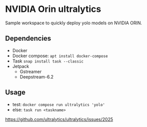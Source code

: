 # NVIDIA Orin ultralytics

Sample workspace to quickly deploy yolo models on NVIDIA ORIN.

## Dependencies

- Docker
- Docker compose: `apt install docker-compose`
- Task `snap install task --classic`
- Jetpack 
    - Gstreamer
    - Deepstream-6.2

## Usage

- test: `docker compose run ultralytics 'yolo'`
- else: `task run <taskname>`


https://github.com/ultralytics/ultralytics/issues/2025